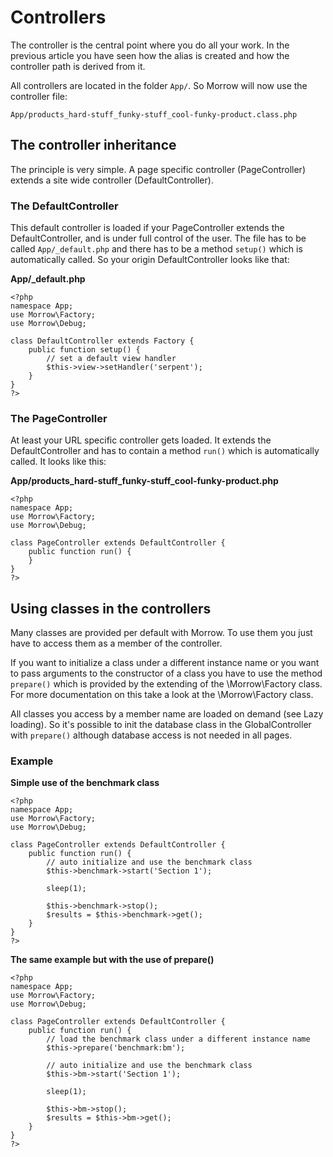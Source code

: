 Controllers
==========

The controller is the central point where you do all your work.
In the previous article you have seen how the alias is created and how the controller path is derived from it.

All controllers are located in the folder `App/`. So Morrow will now use the controller file:

`App/products_hard-stuff_funky-stuff_cool-funky-product.class.php`

The controller inheritance
---------------------------

The principle is very simple. A page specific controller (PageController) extends a site wide controller (DefaultController).

### The DefaultController

This default controller is loaded if your PageController extends the DefaultController, and is under full control of the user. The file has to be called `App/_default.php` and there has to be a method `setup()` which is automatically called. So your origin DefaultController looks like that:

**App/_default.php**

~~~{.php}
<?php
namespace App;
use Morrow\Factory;
use Morrow\Debug;

class DefaultController extends Factory {
	public function setup() {
		// set a default view handler
		$this->view->setHandler('serpent');
	}
}
?>
~~~

### The PageController

At least your URL specific controller gets loaded. It extends the DefaultController and has to contain a method `run()` which is automatically called. It looks like this:

**App/products_hard-stuff_funky-stuff_cool-funky-product.php**

~~~{.php}
<?php
namespace App;
use Morrow\Factory;
use Morrow\Debug;

class PageController extends DefaultController {
	public function run() {
	}
}
?>
~~~

Using classes in the controllers
-------------------------------

Many classes are provided per default with Morrow. To use them you just have to access them as a member of the controller.

If you want to initialize a class under a different instance name or you want to pass arguments to the constructor of a class you have to use the method `prepare()` which is provided by the extending of the \Morrow\Factory class. For more documentation on this take a look at the \Morrow\Factory class.

All classes you access by a member name are loaded on demand (see Lazy loading). So it's possible to init the database class in the GlobalController with `prepare()` although database access is not needed in all pages.

### Example

**Simple use of the benchmark class**

~~~{.php}
<?php
namespace App;
use Morrow\Factory;
use Morrow\Debug;

class PageController extends DefaultController {
	public function run() {
		// auto initialize and use the benchmark class
		$this->benchmark->start('Section 1');
		
		sleep(1);
			   
		$this->benchmark->stop();
		$results = $this->benchmark->get();
	}
}
?>
~~~

**The same example but with the use of prepare()**

~~~{.php}
<?php
namespace App;
use Morrow\Factory;
use Morrow\Debug;

class PageController extends DefaultController {
	public function run() {
		// load the benchmark class under a different instance name
		$this->prepare('benchmark:bm');
	   
		// auto initialize and use the benchmark class
		$this->bm->start('Section 1');
			   
		sleep(1);
			   
		$this->bm->stop();
		$results = $this->bm->get();
	}
}
?>
~~~
